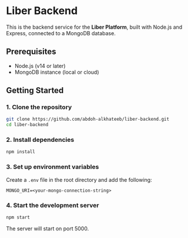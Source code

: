 # Liber Backend

This is the backend service for the **Liber Platform**, built with Node.js and Express, connected to a MongoDB database.

## Prerequisites

- Node.js (v14 or later)
- MongoDB instance (local or cloud)

## Getting Started

### 1. Clone the repository

```bash
git clone https://github.com/abdoh-alkhateeb/liber-backend.git
cd liber-backend
```

### 2. Install dependencies

```bash
npm install
```

### 3. Set up environment variables

Create a `.env` file in the root directory and add the following:

```env
MONGO_URI=<your-mongo-connection-string>
```

### 4. Start the development server

```bash
npm start
```

The server will start on port 5000.
